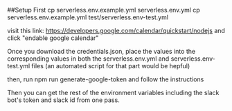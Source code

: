 ##Setup First cp serverless.env.example.yml serverless.env.yml cp serverless.env.example.yml test/serverless.env-test.yml

visit this link: https://developers.google.com/calendar/quickstart/nodejs and click "endable google calendar"

Once you download the credentials.json, place the values into the corresponding values in both the serverless.env.yml and serverless.env-test.yml files (an automated script for that part would be hepful)

then, run npm run generate-google-token and follow the instructions

Then you can get the rest of the environment variables including the slack bot's token and slack id from one pass.
